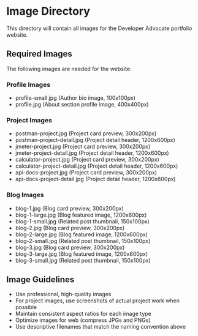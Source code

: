# Image Directory

This directory will contain all images for the Developer Advocate portfolio website.

## Required Images

The following images are needed for the website:

### Profile Images
- profile-small.jpg (Author bio image, 100x100px)
- profile.jpg (About section profile image, 400x400px)

### Project Images
- postman-project.jpg (Project card preview, 300x200px)
- postman-project-detail.jpg (Project detail header, 1200x600px)
- jmeter-project.jpg (Project card preview, 300x200px)
- jmeter-project-detail.jpg (Project detail header, 1200x600px)
- calculator-project.jpg (Project card preview, 300x200px)
- calculator-project-detail.jpg (Project detail header, 1200x600px)
- api-docs-project.jpg (Project card preview, 300x200px)
- api-docs-project-detail.jpg (Project detail header, 1200x600px)

### Blog Images
- blog-1.jpg (Blog card preview, 300x200px)
- blog-1-large.jpg (Blog featured image, 1200x600px)
- blog-1-small.jpg (Related post thumbnail, 150x100px)
- blog-2.jpg (Blog card preview, 300x200px)
- blog-2-large.jpg (Blog featured image, 1200x600px)
- blog-2-small.jpg (Related post thumbnail, 150x100px)
- blog-3.jpg (Blog card preview, 300x200px)
- blog-3-large.jpg (Blog featured image, 1200x600px)
- blog-3-small.jpg (Related post thumbnail, 150x100px)

## Image Guidelines

- Use professional, high-quality images
- For project images, use screenshots of actual project work when possible
- Maintain consistent aspect ratios for each image type
- Optimize images for web (compress JPGs and PNGs)
- Use descriptive filenames that match the naming convention above
